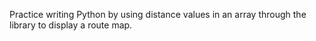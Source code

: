 Practice writing Python by using distance values in an array through the library to display a route map.
